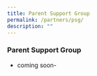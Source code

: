 ```yaml
---
title: Parent Support Group
permalink: /partners/psg/
description: ""
---
```

### **Parent Support Group**
- coming soon-